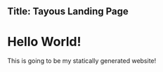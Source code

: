 ﻿Title: Tayous Landing Page
---
# Hello World!

This is going to be my statically generated website!